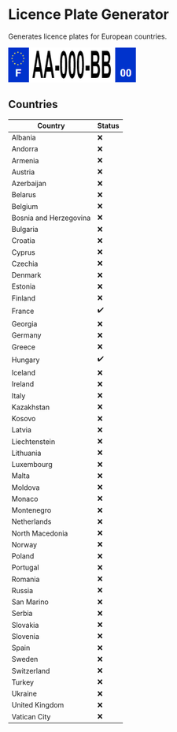 # Licence Plate Generator

Generates licence plates for European countries.

<img src="https://raw.githubusercontent.com/guillaumeguerin/LicencePlate/master/french.png">

## Countries

|Country|Status|
|---|---|
|Albania|❌|
|Andorra|❌|
|Armenia|❌|
|Austria|❌|
|Azerbaijan|❌|
|Belarus|❌|
|Belgium|❌|
|Bosnia and Herzegovina|❌|
|Bulgaria|❌|
|Croatia|❌|
|Cyprus|❌|
|Czechia|❌|
|Denmark|❌|
|Estonia|❌|
|Finland|❌|
|France|✔️|
|Georgia|❌|
|Germany|❌|
|Greece|❌|
|Hungary|✔️|
|Iceland|❌|
|Ireland|❌|
|Italy|❌|
|Kazakhstan|❌|
|Kosovo|❌|
|Latvia|❌|
|Liechtenstein|❌|
|Lithuania|❌|
|Luxembourg|❌|
|Malta|❌|
|Moldova|❌|
|Monaco|❌|
|Montenegro|❌|
|Netherlands|❌|
|North Macedonia|❌|
|Norway|❌|
|Poland|❌|
|Portugal|❌|
|Romania|❌|
|Russia|❌|
|San Marino|❌|
|Serbia|❌|
|Slovakia|❌|
|Slovenia|❌|
|Spain|❌|
|Sweden|❌|
|Switzerland|❌|
|Turkey|❌|
|Ukraine|❌|
|United Kingdom|❌|
|Vatican City|❌|